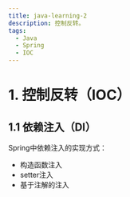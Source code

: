 ```yaml
---
title: java-learning-2
description: 控制反转。
tags: 
  - Java
  - Spring
  - IOC
---
```



# 1. 控制反转（IOC）

## 1.1 依赖注入（DI）

Spring中依赖注入的实现方式：

- 构造函数注入
- setter注入
- 基于注解的注入
